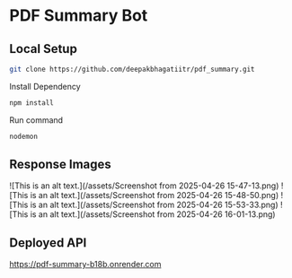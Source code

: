 # PDF Summary Bot

<!-- ## Headers

# This is a Heading h1
## This is a Heading h2
###### This is a Heading h6 -->

## Local Setup

```bash
git clone https://github.com/deepakbhagatiitr/pdf_summary.git

```

Install Dependency
```bash
npm install

```

Run command
```bash
nodemon

```


<!-- ## Lists

### Unordered

* Item 1
* Item 2
* Item 2a
* Item 2b
    * Item 3a
    * Item 3b

### Ordered

1. Item 1
2. Item 2
3. Item 3
    1. Item 3a
    2. Item 3b

##  -->

## Response Images
![This is an alt text.](/assets/Screenshot from 2025-04-26 15-47-13.png)
![This is an alt text.](/assets/Screenshot from 2025-04-26 15-48-50.png)
![This is an alt text.](/assets/Screenshot from 2025-04-26 15-53-33.png)
![This is an alt text.](/assets/Screenshot from 2025-04-26 16-01-13.png)


## Deployed API
https://pdf-summary-b18b.onrender.com


<!-- ## Blocks of code

```
let message = 'Hello world';
alert(message);
``` -->

